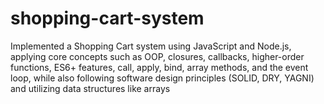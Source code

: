 # shopping-cart-system
Implemented a Shopping Cart system using JavaScript and Node.js, applying core concepts such as OOP, closures, callbacks, higher-order functions, ES6+ features, call, apply, bind, array methods, and the event loop, while also following software design principles (SOLID, DRY, YAGNI) and utilizing data structures like arrays
